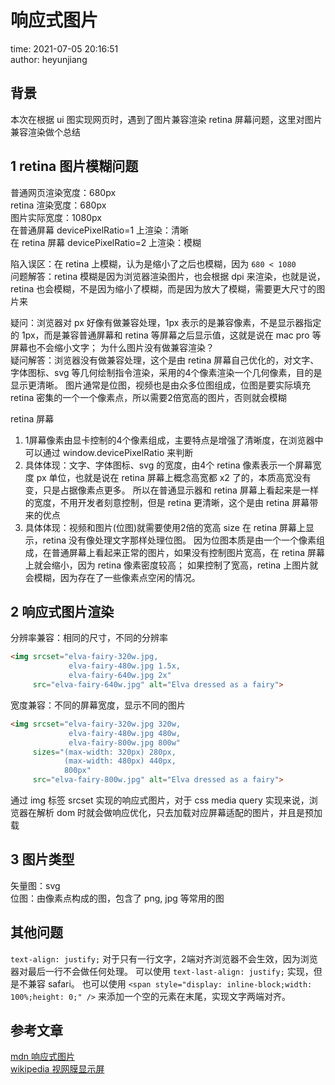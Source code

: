 # 响应式图片

time: 2021-07-05 20:16:51  
author: heyunjiang

## 背景

本次在根据 ui 图实现网页时，遇到了图片兼容渲染 retina 屏幕问题，这里对图片兼容渲染做个总结

## 1 retina 图片模糊问题

普通网页渲染宽度：680px  
retina 渲染宽度：680px  
图片实际宽度：1080px  
在普通屏幕 devicePixelRatio=1 上渲染：清晰  
在 retina 屏幕 devicePixelRatio=2 上渲染：模糊

陷入误区：在 retina 上模糊，认为是缩小了之后也模糊，因为 `680 < 1080`  
问题解答：retina 模糊是因为浏览器渲染图片，也会根据 dpi 来渲染，也就是说，retina 也会模糊，不是因为缩小了模糊，而是因为放大了模糊，需要更大尺寸的图片来

疑问：浏览器对 px 好像有做兼容处理，1px 表示的是兼容像素，不是显示器指定的 1px，而是兼容普通屏幕和 retina 等屏幕之后显示值，这就是说在 mac pro 等屏幕也不会缩小文字；
为什么图片没有做兼容渲染？  
疑问解答：浏览器没有做兼容处理，这个是由 retina 屏幕自己优化的，对文字、字体图标、svg 等几何绘制指令渲染，采用的4个像素渲染一个几何像素，目的是显示更清晰。
图片通常是位图，视频也是由众多位图组成，位图是要实际填充 retina 密集的一个一个像素点，所以需要2倍宽高的图片，否则就会模糊

retina 屏幕  
1. 1屏幕像素由显卡控制的4个像素组成，主要特点是增强了清晰度，在浏览器中可以通过 window.devicePixelRatio 来判断
2. 具体体现：文字、字体图标、svg 的宽度，由4个 retina 像素表示一个屏幕宽度 px 单位，也就是说在 retina 屏幕上概念高宽都 x2 了的，本质高宽没有变，只是占据像素点更多。
所以在普通显示器和 retina 屏幕上看起来是一样的宽度，不用开发者刻意控制，但是 retina 更清晰，这个是由 retina 屏幕带来的优点
2. 具体体现：视频和图片(位图)就需要使用2倍的宽高 size 在 retina 屏幕上显示，retina 没有像处理文字那样处理位图。
因为位图本质是由一个一个像素组成，在普通屏幕上看起来正常的图片，如果没有控制图片宽高，在 retina 屏幕上就会缩小，因为 retina 像素密度较高；
如果控制了宽高，retina 上图片就会模糊，因为存在了一些像素点空闲的情况。

## 2 响应式图片渲染

分辨率兼容：相同的尺寸，不同的分辨率
```html
<img srcset="elva-fairy-320w.jpg,
             elva-fairy-480w.jpg 1.5x,
             elva-fairy-640w.jpg 2x"
     src="elva-fairy-640w.jpg" alt="Elva dressed as a fairy">
```

宽度兼容：不同的屏幕宽度，显示不同的图片
```html
<img srcset="elva-fairy-320w.jpg 320w,
             elva-fairy-480w.jpg 480w,
             elva-fairy-800w.jpg 800w"
     sizes="(max-width: 320px) 280px,
            (max-width: 480px) 440px,
            800px"
     src="elva-fairy-800w.jpg" alt="Elva dressed as a fairy">
```

通过 img 标签 srcset 实现的响应式图片，对于 css media query 实现来说，浏览器在解析 dom 时就会做响应优化，只去加载对应屏幕适配的图片，并且是预加载

## 3 图片类型

矢量图：svg  
位图：由像素点构成的图，包含了 png, jpg 等常用的图

## 其他问题

`text-align: justify;` 对于只有一行文字，2端对齐浏览器不会生效，因为浏览器对最后一行不会做任何处理。
可以使用 `text-last-align: justify;` 实现，但是不兼容 safari。
也可以使用 `<span style="display: inline-block;width: 100%;height: 0;" />` 来添加一个空的元素在末尾，实现文字两端对齐。

## 参考文章

[mdn 响应式图片](https://developer.mozilla.org/zh-CN/docs/Learn/HTML/Multimedia_and_embedding/Responsive_images)  
[wikipedia 视网膜显示屏](https://zh.wikipedia.org/wiki/Retina%E6%98%BE%E7%A4%BA%E5%B1%8F)
